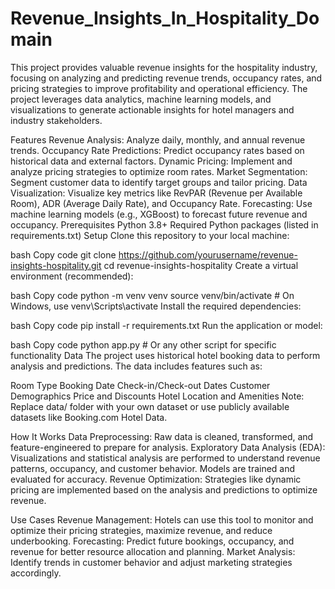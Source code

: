 # Revenue_Insights_In_Hospitality_Domain

This project provides valuable revenue insights for the hospitality industry, focusing on analyzing and predicting revenue trends, occupancy rates, and pricing strategies to improve profitability and operational efficiency. The project leverages data analytics, machine learning models, and visualizations to generate actionable insights for hotel managers and industry stakeholders.

Features
Revenue Analysis: Analyze daily, monthly, and annual revenue trends.
Occupancy Rate Predictions: Predict occupancy rates based on historical data and external factors.
Dynamic Pricing: Implement and analyze pricing strategies to optimize room rates.
Market Segmentation: Segment customer data to identify target groups and tailor pricing.
Data Visualization: Visualize key metrics like RevPAR (Revenue per Available Room), ADR (Average Daily Rate), and Occupancy Rate.
Forecasting: Use machine learning models (e.g., XGBoost) to forecast future revenue and occupancy.
Prerequisites
Python 3.8+
Required Python packages (listed in requirements.txt)
Setup
Clone this repository to your local machine:

bash
Copy code
git clone https://github.com/yourusername/revenue-insights-hospitality.git
cd revenue-insights-hospitality
Create a virtual environment (recommended):

bash
Copy code
python -m venv venv
source venv/bin/activate  # On Windows, use venv\Scripts\activate
Install the required dependencies:

bash
Copy code
pip install -r requirements.txt
Run the application or model:

bash
Copy code
python app.py  # Or any other script for specific functionality
Data
The project uses historical hotel booking data to perform analysis and predictions. The data includes features such as:

Room Type
Booking Date
Check-in/Check-out Dates
Customer Demographics
Price and Discounts
Hotel Location and Amenities
Note: Replace data/ folder with your own dataset or use publicly available datasets like Booking.com Hotel Data.

How It Works
Data Preprocessing: Raw data is cleaned, transformed, and feature-engineered to prepare for analysis.
Exploratory Data Analysis (EDA): Visualizations and statistical analysis are performed to understand revenue patterns, occupancy, and customer behavior.
Models are trained and evaluated for accuracy.
Revenue Optimization: Strategies like dynamic pricing are implemented based on the analysis and predictions to optimize revenue.

Use Cases
Revenue Management: Hotels can use this tool to monitor and optimize their pricing strategies, maximize revenue, and reduce underbooking.
Forecasting: Predict future bookings, occupancy, and revenue for better resource allocation and planning.
Market Analysis: Identify trends in customer behavior and adjust marketing strategies accordingly.
